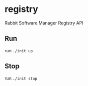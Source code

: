 # registry

Rabbit Software Manager Registry API

## Run

run `./init up`

## Stop

run `./init stop`